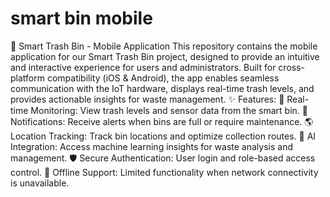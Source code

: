 # smart bin mobile
 🌿 Smart Trash Bin - Mobile Application  This repository contains the mobile application for our Smart Trash Bin project, designed to provide an intuitive and interactive experience for users and administrators. Built for cross-platform compatibility (iOS & Android), the app enables seamless communication with the IoT hardware, displays real-time trash levels, and provides actionable insights for waste management.  ✨ Features:  📲 Real-time Monitoring: View trash levels and sensor data from the smart bin. 🔔 Notifications: Receive alerts when bins are full or require maintenance. 🌎 Location Tracking: Track bin locations and optimize collection routes. 🧠 AI Integration: Access machine learning insights for waste analysis and management. 🛡️ Secure Authentication: User login and role-based access control. 🚀 Offline Support: Limited functionality when network connectivity is unavailable.

